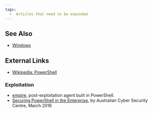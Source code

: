 ```yaml
---
tags:
  -  Articles that need to be expanded 
---
```

## See Also

- [Windows](windows.md)

## External Links

- [Wikipedia:
  PowerShell](https://en.wikipedia.org/wiki/Windows_PowerShell)

### Exploitation

- [empire](http://www.powershellempire.com/), post-exploitation agent
  built in PowerShell.
- [Securing PowerShell in the
  Enterprise](http://www.asd.gov.au/publications/protect/Securing_PowerShell.pdf),
  by Australian Cyber Security Centre, March 2016
